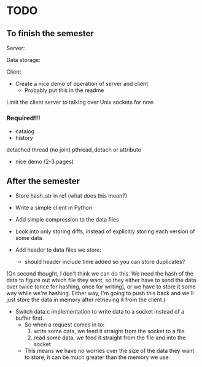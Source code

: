# TODO

## To finish the semester


Server:

Data storage:

Client
  
* Create a nice demo of operation of server and client
  * Probably put this in the readme


Limit the client server to talking over Unix sockets for now.


### Required!!!

* catalog
* history

detached thread (no join)
	pthread_detach or attribute
	
* nice demo (2-3 pages)

## After the semester

* Store hash_str in ref (what does this mean?)

* Write a simple client in Python
* Add simple compression to the data files
* Look into only storing diffs, instead of explicitly storing each version of some data
* Add header to data files we store:
  * should header include time added so you can store duplicates?
  
(On second thought, I don't think we can do this. We need the hash of the data to figure out which file they want, so they either have to send the data over twice (once for hashing, once for writing), or we have to store it some way while we're hashing. Either way, I'm going to push this back and we'll just store the data in memory after retrieving it from the client.)
* Switch data.c implementation to write data to a socket instead of a buffer first.
  * So when a request comes in to:
	1. write some data, we feed it straight from the socket to a file
	2. read some data, we feed it straight from the file and into the socket
  * This means we have no worries over the size of the data they want to store, it can be much greater than the memory we use.

